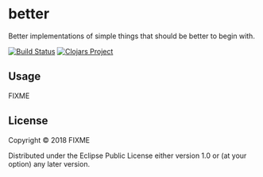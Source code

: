 # better

Better implementations of simple things that should be better to begin with.

[![Build Status](https://travis-ci.org/juhmelo/better.svg?branch=master)](https://travis-ci.org/juhmelo/better)
[![Clojars Project](https://img.shields.io/clojars/v/better.svg)](https://clojars.org/better)
## Usage

FIXME

## License

Copyright © 2018 FIXME
 
Distributed under the Eclipse Public License either version 1.0 or (at
your option) any later version.
